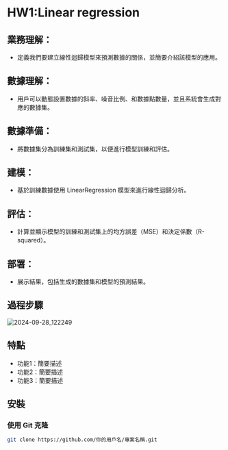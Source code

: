 # HW1:Linear regression

## 業務理解：
- 定義我們要建立線性迴歸模型來預測數據的關係，並簡要介紹該模型的應用。
## 數據理解：
- 用戶可以動態設置數據的斜率、噪音比例、和數據點數量，並且系統會生成對應的數據集。
## 數據準備：
- 將數據集分為訓練集和測試集，以便進行模型訓練和評估。
## 建模：
- 基於訓練數據使用 LinearRegression 模型來進行線性迴歸分析。
## 評估：
- 計算並顯示模型的訓練和測試集上的均方誤差（MSE）和決定係數（R-squared）。
## 部署：
- 展示結果，包括生成的數據集和模型的預測結果。

## 過程步驟

![2024-09-28_122249](https://github.com/user-attachments/assets/9f9df792-55cc-4f28-a37c-e26300f9891a)


## 特點

- 功能1：簡要描述
- 功能2：簡要描述
- 功能3：簡要描述

## 安裝

### 使用 Git 克隆

```bash
git clone https://github.com/你的用戶名/專案名稱.git
